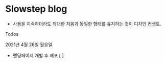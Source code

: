 # Slowstep blog

- 사용을 지속하더라도 최대한 처음과 동일한 형태를 유지하는 것이 디자인 컨셉트.

Todos

2021년 4월 26일 월요일

- 랜딩페이지 개발 후 배포 [ ]
